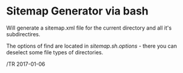 # Sitemap Generator via bash

Will generate a sitemap.xml file for the current directory and all it's subdirectires.

The options of find are located in _sitemap.sh.options_ - there you can deselect some file types of directories.

/TR 2017-01-06
